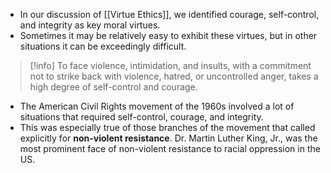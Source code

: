 - In our discussion of [[Virtue Ethics]], we identified courage, self-control, and integrity as key moral virtues.
- Sometimes it may be relatively easy to exhibit these virtues, but in other situations it can be exceedingly difficult.
> [!info] To face violence, intimidation, and insults, with a commitment not to strike back with violence, hatred, or uncontrolled anger, takes a high degree of self-control and courage.
- The American Civil Rights movement of the 1960s involved a lot of situations that required self-control, courage, and integrity.
- This was especially true of those branches of the movement that called explicitly for **non-violent resistance**. Dr. Martin Luther King, Jr., was the most prominent face of non-violent resistance to racial oppression in the US.